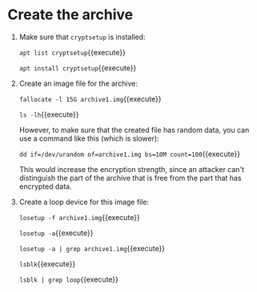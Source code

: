 # Create the archive

1. Make sure that `cryptsetup` is installed:

   `apt list cryptsetup`{{execute}}
   
   `apt install cryptsetup`{{execute}}
   
2. Create an image file for the archive:

   `fallocate -l 15G archive1.img`{{execute}}
   
   `ls -lh`{{execute}}
   
   However, to make sure that the created file has random data, you
   can use a command like this (which is slower):
   
   `dd if=/dev/urandom of=archive1.img bs=10M count=100`{{execute}}
   
   This would increase the encryption strength, since an attacker
   can't distinguish the part of the archive that is free from the
   part that has encrypted data.

3. Create a loop device for this image file:

   `losetup -f archive1.img`{{execute}}
   
   `losetup -a`{{execute}}
   
   `losetup -a | grep archive1.img`{{execute}}
   
   `lsblk`{{execute}}
   
   `lsblk | grep loop`{{execute}}
